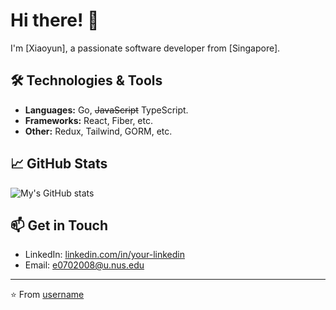 # Hi there! 👋

I'm [Xiaoyun], a passionate software developer from [Singapore].

## 🛠️ Technologies & Tools

- **Languages:** Go, ~~JavaScript~~ TypeScript.
- **Frameworks:** React, Fiber, etc.
- **Other:** Redux, Tailwind, GORM, etc.

## 📈 GitHub Stats

![My's GitHub stats](https://github-readme-stats.vercel.app/api?username=ForAeons&show_icons=true&theme=dracula)

## 📫 Get in Touch

- LinkedIn: [linkedin.com/in/your-linkedin](https://www.linkedin.com/in/w-xiaoyun/)
- Email: e0702008@u.nus.edu

---

⭐️ From [username](https://github.com/ForAeons)
